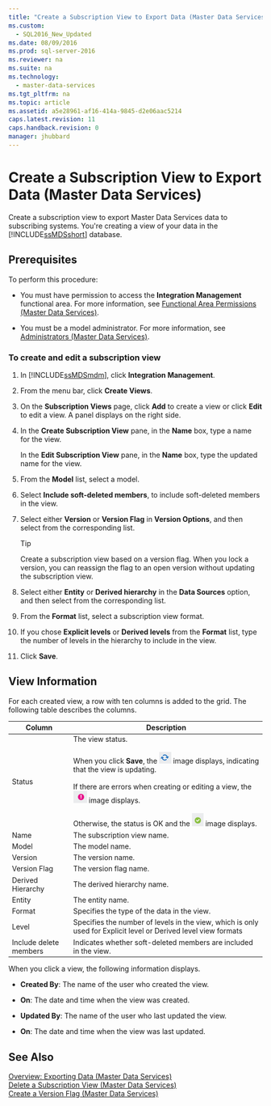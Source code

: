 ```yaml
---
title: "Create a Subscription View to Export Data (Master Data Services)"
ms.custom: 
  - SQL2016_New_Updated
ms.date: 08/09/2016
ms.prod: sql-server-2016
ms.reviewer: na
ms.suite: na
ms.technology: 
  - master-data-services
ms.tgt_pltfrm: na
ms.topic: article
ms.assetid: a5e28961-af16-414a-9845-d2e06aac5214
caps.latest.revision: 11
caps.handback.revision: 0
manager: jhubbard
---
```

# Create a Subscription View to Export Data (Master Data Services)
Create a subscription view to export Master Data Services data to subscribing systems. You're creating a view of your data in the [!INCLUDE[ssMDSshort](../../Topics/TopicNameContainA/tokens/ssMDSshort_md.md)] database.  
  
## Prerequisites  
 To perform this procedure:  
  
-   You must have permission to access the **Integration Management** functional area. For more information, see [Functional Area Permissions (Master Data Services)](../../Topics/TopicNameNotContainA/Functional-Area-Permissions--Master-Data-Services-.md).  
  
-   You must be a model administrator. For more information, see [Administrators (Master Data Services)](../../Topics/TopicNameNotContainA/Administrators--Master-Data-Services-.md).  
  
### To create and edit a subscription view  
  
1.  In [!INCLUDE[ssMDSmdm](../../Topics/TopicNameContainA/tokens/ssMDSmdm_md.md)], click **Integration Management**.  
  
2.  From the menu bar, click **Create Views**.  
  
3.  On the **Subscription Views** page, click **Add** to create a view or click **Edit** to edit a view. A panel displays on the right side.  
  
4.  In the **Create Subscription View** pane, in the **Name** box, type a name for the view.  
  
     In the **Edit Subscription View** pane, in the **Name** box, type the updated name for the view.  
  
5.  From the **Model** list, select a model.  
  
6.  Select **Include soft-deleted members**, to include soft-deleted members in the view.  
  
7.  Select either **Version** or **Version Flag** in **Version Options**, and then select from the corresponding list.  
  
    > [!TIP]  
    >  Create a subscription view based on a version flag. When you lock a version, you can reassign the flag to an open version without updating the subscription view.  
  
8.  Select either **Entity** or **Derived hierarchy** in the **Data Sources** option, and then select from the corresponding list.  
  
9. From the **Format** list, select a subscription view format.  
  
10. If you chose **Explicit levels** or **Derived levels** from the **Format** list, type the number of levels in the hierarchy to include in the view.  
  
11. Click **Save**.  
  
## View Information  
 For each created view, a row with ten columns is added to the grid. The following table describes the columns.  
  
|Column|Description|  
|------------|-----------------|  
|Status|The view status.<br /><br /> When you click **Save**, the ![Icon for updating status](../../Topics/TopicNameContainA/images/mds_StatusIcon_Updating.png "mds_StatusIcon_Updating") image displays, indicating that the view is updating.<br /><br /> If there are errors when creating or editing a view, the ![Icon for error status](../../Topics/TopicNameContainA/images/mds_StatusIcon_Error.png "mds_StatusIcon_Error") image displays.<br /><br /> Otherwise, the status is OK and the ![Icon for OK status](../../Topics/TopicNameContainA/images/mds_StatusIcon_OK.png "mds_StatusIcon_OK") image displays.|  
|Name|The subscription view name.|  
|Model|The model name.|  
|Version|The version name.|  
|Version Flag|The version flag name.|  
|Derived Hierarchy|The derived hierarchy name.|  
|Entity|The entity name.|  
|Format|Specifies the type of the data in the view.|  
|Level|Specifies the number of levels in the view, which is only used for Explicit level or Derived level view formats|  
|Include delete members|Indicates whether soft-deleted members are included in the view.|  
  
 When you click a view, the following information displays.  
  
-   **Created By**: The name of the user who created the view.  
  
-   **On**: The date and time when the view was created.  
  
-   **Updated By**: The name of the user who last updated the view.  
  
-   **On**: The date and time when the view was last updated.  
  
## See Also  
 [Overview: Exporting Data (Master Data Services)](../Topic/Overview:%20Exporting%20Data%20\(Master%20Data%20Services\).md)   
 [Delete a Subscription View (Master Data Services)](../../Topics/TopicNameContainA/Delete-a-Subscription-View--Master-Data-Services-.md)   
 [Create a Version Flag (Master Data Services)](../../Topics/TopicNameContainA/Create-a-Version-Flag--Master-Data-Services-.md)